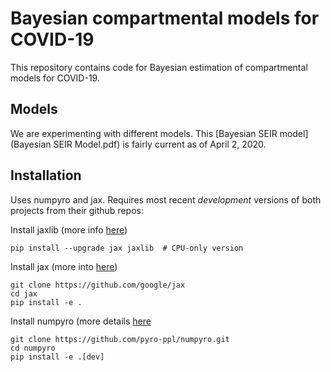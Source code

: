 # Bayesian compartmental models for COVID-19

This repository contains code for Bayesian estimation of compartmental
models for COVID-19.

## Models

We are experimenting with different models. This [Bayesian SEIR model](Bayesian SEIR Model.pdf) is fairly current as of April 2, 2020.

## Installation

Uses numpyro and jax. Requires most recent *development* versions of both
projects from their github repos:

Install jaxlib (more info [here](https://github.com/google/jax#installation))
~~~
pip install --upgrade jax jaxlib  # CPU-only version
~~~

Install jax (more into [here](https://jax.readthedocs.io/en/latest/developer.html#building-from-source))
~~~
git clone https://github.com/google/jax
cd jax
pip install -e .
~~~

Install numpyro (more details [here](https://github.com/pyro-ppl/numpyro)
~~~
git clone https://github.com/pyro-ppl/numpyro.git
cd numpyro
pip install -e .[dev]
~~~
